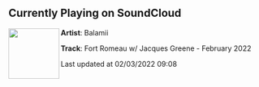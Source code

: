 ## Currently Playing on SoundCloud

[<img align="left" width="100" src="https://i1.sndcdn.com/artworks-TNGMgZ86I36riXqn-CbsTQA-t500x500.jpg">](https://soundcloud.com/balamii/fort-romeau-w-jacques-greene-february-2022)

**Artist**: Balamii 

**Track**: Fort Romeau w/ Jacques Greene - February 2022

Last updated at 02/03/2022 09:08
